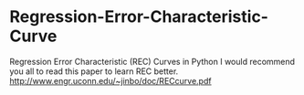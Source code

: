 # Regression-Error-Characteristic-Curve
Regression Error Characteristic (REC) Curves in Python
I would recommend you all to read this paper to learn REC better.
http://www.engr.uconn.edu/~jinbo/doc/RECcurve.pdf
